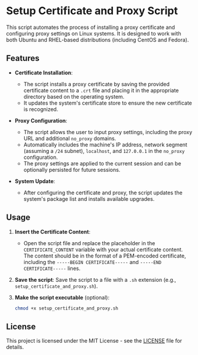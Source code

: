 # Setup Certificate and Proxy Script

This script automates the process of installing a proxy certificate and configuring proxy settings on Linux systems. It is designed to work with both Ubuntu and RHEL-based distributions (including CentOS and Fedora).

## Features

- **Certificate Installation**: 
  - The script installs a proxy certificate by saving the provided certificate content to a `.crt` file and placing it in the appropriate directory based on the operating system.
  - It updates the system's certificate store to ensure the new certificate is recognized.

- **Proxy Configuration**: 
  - The script allows the user to input proxy settings, including the proxy URL and additional `no_proxy` domains.
  - Automatically includes the machine's IP address, network segment (assuming a `/24` subnet), `localhost`, and `127.0.0.1` in the `no_proxy` configuration.
  - The proxy settings are applied to the current session and can be optionally persisted for future sessions.

- **System Update**: 
  - After configuring the certificate and proxy, the script updates the system's package list and installs available upgrades.

## Usage

1. **Insert the Certificate Content**: 
   - Open the script file and replace the placeholder in the `CERTIFICATE_CONTENT` variable with your actual certificate content. The content should be in the format of a PEM-encoded certificate, including the `-----BEGIN CERTIFICATE-----` and `-----END CERTIFICATE-----` lines.

2. **Save the script**: Save the script to a file with a `.sh` extension (e.g., `setup_certificate_and_proxy.sh`).

3. **Make the script executable** (optional):
   ```bash
   chmod +x setup_certificate_and_proxy.sh
   
## License

This project is licensed under the MIT License - see the [LICENSE](LICENSE) file for details.   
